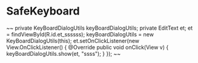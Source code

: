 # SafeKeyboard    

~~
private KeyBoardDialogUtils keyBoardDialogUtils;
private EditText et;
et = findViewById(R.id.et_ssssss);
        keyBoardDialogUtils = new KeyBoardDialogUtils(this);
        et.setOnClickListener(new View.OnClickListener() {
            @Override
            public void onClick(View v) {
                keyBoardDialogUtils.show(et, "ssss");
            }
        });
~~
